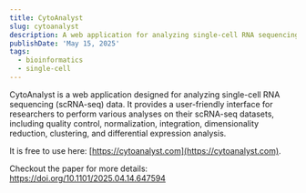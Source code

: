 ```yaml
---
title: CytoAnalyst
slug: cytoanalyst
description: A web application for analyzing single-cell RNA sequencing data.
publishDate: 'May 15, 2025'
tags:
  - bioinformatics
  - single-cell
---
```


CytoAnalyst is a web application designed for analyzing single-cell RNA sequencing (scRNA-seq) data. 
It provides a user-friendly interface for researchers to perform various analyses on their scRNA-seq datasets, 
including quality control, normalization, integration, dimensionality reduction, clustering, and differential expression analysis.

It is free to use here: [https://cytoanalyst.com](https://cytoanalyst.com).

Checkout the paper for more details: https://doi.org/10.1101/2025.04.14.647594